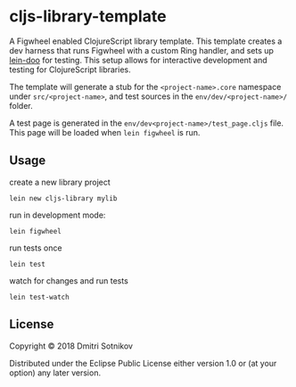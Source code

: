 # cljs-library-template

A Figwheel enabled ClojureScript library template. This template
creates a dev harness that runs Figwheel with a custom Ring handler, and
sets up [lein-doo](https://github.com/bensu/doo) for testing.
This setup allows for interactive development and testing for ClojureScript
libraries.

The template will generate a stub for the `<project-name>.core` namespace under
`src/<project-name>`, and test sources in the `env/dev/<project-name>/` folder.

A test page is generated in the `env/dev<project-name>/test_page.cljs` file.
This page will be loaded when `lein figwheel` is run.

## Usage

create a new library project

    lein new cljs-library mylib

run in development mode:

    lein figwheel

run tests once

    lein test

watch for changes and run tests

    lein test-watch

## License

Copyright © 2018 Dmitri Sotnikov

Distributed under the Eclipse Public License either version 1.0 or (at
your option) any later version.
